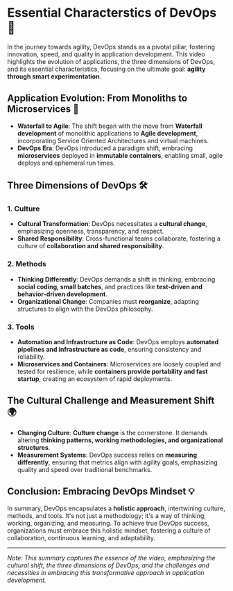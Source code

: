 # Essential Characterstics of DevOps 🚀

In the journey towards agility, DevOps stands as a pivotal pillar, fostering innovation, speed, and quality in application development. This video highlights the evolution of applications, the three dimensions of DevOps, and its essential characteristics, focusing on the ultimate goal: **agility through smart experimentation**.

## Application Evolution: From Monoliths to Microservices 🌱

- **Waterfall to Agile**: The shift began with the move from **Waterfall development** of monolithic applications to **Agile development**, incorporating Service Oriented Architectures and virtual machines.
- **DevOps Era**: DevOps introduced a paradigm shift, embracing **microservices** deployed in **immutable containers**, enabling small, agile deploys and ephemeral run times.

## Three Dimensions of DevOps 🛠️

### 1. **Culture**

- **Cultural Transformation**: DevOps necessitates a **cultural change**, emphasizing openness, transparency, and respect.
- **Shared Responsibility**: Cross-functional teams collaborate, fostering a culture of **collaboration and shared responsibility**.

### 2. **Methods**

- **Thinking Differently**: DevOps demands a shift in thinking, embracing **social coding, small batches**, and practices like **test-driven and behavior-driven development**.
- **Organizational Change**: Companies must **reorganize**, adapting structures to align with the DevOps philosophy.

### 3. **Tools**

- **Automation and Infrastructure as Code**: DevOps employs **automated pipelines and infrastructure as code**, ensuring consistency and reliability.
- **Microservices and Containers**: Microservices are loosely coupled and tested for resilience, while **containers provide portability and fast startup**, creating an ecosystem of rapid deployments.

## The Cultural Challenge and Measurement Shift 🌍

- **Changing Culture**: **Culture change** is the cornerstone. It demands altering **thinking patterns, working methodologies, and organizational structures**.
- **Measurement Systems**: DevOps success relies on **measuring differently**, ensuring that metrics align with agility goals, emphasizing quality and speed over traditional benchmarks.

## Conclusion: Embracing DevOps Mindset 💡

In summary, DevOps encapsulates a **holistic approach**, intertwining culture, methods, and tools. It's not just a methodology; it's a way of thinking, working, organizing, and measuring. To achieve true DevOps success, organizations must embrace this holistic mindset, fostering a culture of collaboration, continuous learning, and adaptability.

---

_Note: This summary captures the essence of the video, emphasizing the cultural shift, the three dimensions of DevOps, and the challenges and necessities in embracing this transformative approach in application development._
